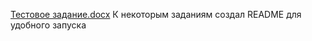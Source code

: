 [Тестовое задание.docx](https://github.com/MaximGudkov/test-tasks/files/13786498/default.docx)
К некоторым заданиям создал README для удобного запуска
